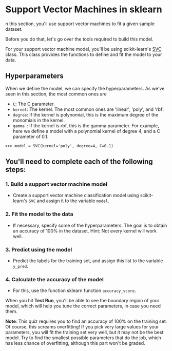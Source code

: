 # Support Vector Machines in sklearn

n this section, you'll use support vector machines to fit a given sample dataset.

Before you do that, let's go over the tools required to build this model.

For your support vector machine model, you'll be using scikit-learn's [SVC](https://scikit-learn.org/stable/modules/generated/sklearn.svm.SVC.html) class. This class provides the functions to define and fit the model to your data.

## Hyperparameters

When we define the model, we can specify the hyperparameters. As we've seen in this section, the most common ones are

- `C`: The C parameter.
- `kernel`: The kernel. The most common ones are 'linear', 'poly', and 'rbf'.
- `degree`: If the kernel is polynomial, this is the maximum degree of the monomials in the kernel.
- `gamma `: If the kernel is rbf, this is the gamma parameter.
  For example, here we define a model with a polynomial kernel of degree 4, and a C parameter of 0.1.

```
>>> model = SVC(kernel='poly', degree=4, C=0.1)
```

## You'll need to complete each of the following steps:

### 1. Build a support vector machine model

- Create a support vector machine classification model using scikit-learn's `SVC` and assign it to the variable `model`.

### 2. Fit the model to the data

- If necessary, specify some of the hyperparameters. The goal is to obtain an accuracy of 100% in the dataset. Hint: Not every kernel will work well.

### 3. Predict using the model

- Predict the labels for the training set, and assign this list to the variable `y_pred`.

### 4. Calculate the accuracy of the model

- For this, use the function sklearn function `accuracy_score`.

When you hit **Test Run**, you'll be able to see the boundary region of your model, which will help you tune the correct parameters, in case you need them.

**Note**: This quiz requires you to find an accuracy of 100% on the training set. Of course, this screams overfitting! If you pick very large values for your parameters, you will fit the training set very well, but it may not be the best model. Try to find the smallest possible parameters that do the job, which has less chance of overfitting, although this part won't be graded.
